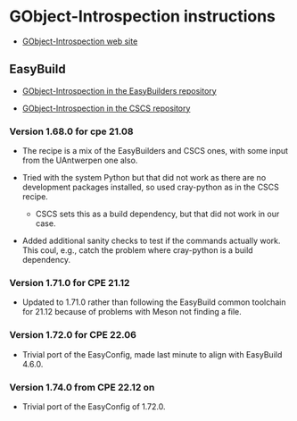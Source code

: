 # GObject-Introspection instructions

  * [GObject-Introspection web site](https://gi.readthedocs.io/en/latest/)


## EasyBuild

  * [GObject-Introspection in the EasyBuilders repository](https://github.com/easybuilders/easybuild-easyconfigs/tree/develop/easybuild/easyconfigs/g/GObject-Introspection)

  * [GObject-Introspection in the CSCS repository](https://github.com/eth-cscs/production/tree/master/easybuild/easyconfigs/g/GObject-Introspection)



### Version 1.68.0 for cpe 21.08

  * The recipe is a mix of the EasyBuilders and CSCS ones, with some input from
    the UAntwerpen one also.

  * Tried with the system Python but that did not work as there are no development
    packages installed, so used cray-python as in the CSCS recipe.

      * CSCS sets this as a build dependency, but that did not work in our case.

  * Added additional sanity checks to test if the commands actually work. This coul,
    e.g., catch the problem where cray-python is a build dependency.


### Version 1.71.0 for CPE 21.12

  * Updated to 1.71.0 rather than following the EasyBuild common toolchain for 21.12
    because of problems with Meson not finding a file.


### Version 1.72.0 for CPE 22.06

  * Trivial port of the EasyConfig, made last minute to align with EasyBuild 4.6.0.

  
### Version 1.74.0 from CPE 22.12 on

  * Trivial port of the EasyConfig of 1.72.0.

  